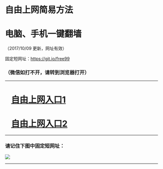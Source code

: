 ﻿# 自由上网简易方法

# 电脑、手机一键翻墙

（2017/10/09 更新，网址有效）

固定短网址：https://git.io/free99

### （微信如打不开，请转到浏览器打开）


***





# &nbsp;&nbsp; <a href="http://ft2936731626.fwq-tz-1001.info/fwqtz01.html?t=100900118425 " target="_blank">自由上网入口1</a>
# &nbsp;&nbsp; <a href="http://ft1468917662.fwq-tz-1002.info/fwqtz02.html?t=10090017652 " target="_blank">自由上网入口2</a>
***

### 请记住下图中固定短网址：

<img src="https://s3-us-west-2.amazonaws.com/fwq-1001/yjfq-20170905okok.png" /> 


***

